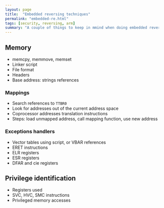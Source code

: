 ```yaml
---
layout: page
title:  "Embedded reversing techniques"
permalink: "embedded-re.html"
tags: [security, reversing, arm]
summary: "A couple of things to keep in mmind when doing embedded reversing"
---
```


## Memory
* memcpy, memmove, memset
* Linker script
* File format
* Headers
* Base address: strings references

### Mappings
* Search references to `TTBR0`
* Look for addresses out of the current address space
* Coprocessor addresses translation instructions
* Steps: load unmapped address, call mapping function, use new address

### Exceptions handlers
* Vector tables using script, or VBAR references
* ERET instructions
* ELR registers
* ESR registers
* DFAR and cie registers

## Privilege identification
* Registers used
* SVC, HVC, SMC instructions
* Privileged memory accesses
